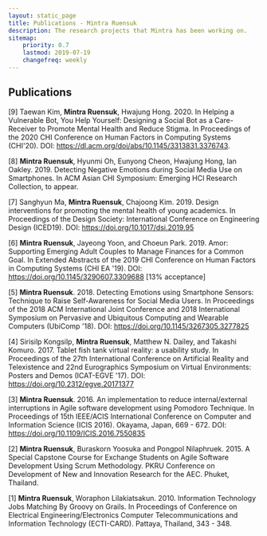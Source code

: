 ```yaml
---
layout: static_page
title: Publications - Mintra Ruensuk
description: The research projects that Mintra has been working on.
sitemap:
    priority: 0.7
    lastmod: 2019-07-19
    changefreq: weekly
---
```

## Publications

[9] Taewan Kim, <b>Mintra Ruensuk</b>, Hwajung Hong. 2020. In Helping a Vulnerable Bot, You Help Yourself: Designing a Social Bot as a Care-Receiver to Promote Mental Health and Reduce Stigma. In Proceedings of the 2020 CHI Conference on Human Factors in Computing Systems (CHI'20). DOI: <a href="https://dl.acm.org/doi/abs/10.1145/3313831.3376743">https://dl.acm.org/doi/abs/10.1145/3313831.3376743</a>.

[8] <b>Mintra Ruensuk</b>, Hyunmi Oh, Eunyong Cheon, Hwajung Hong, Ian Oakley. 2019. Detecting Negative Emotions during Social Media Use on Smartphones. In ACM Asian CHI Symposium: Emerging HCI Research Collection, to appear.

[7] Sanghyun Ma, <b>Mintra Ruensuk</b>, Chajoong Kim. 2019. Design interventions for promoting the mental health of young academics. In Proceedings of the Design Society: International Conference on Engineering Design (ICED19). DOI: <a href="https://doi.org/10.1017/dsi.2019.95">https://doi.org/10.1017/dsi.2019.95</a>

[6] <b>Mintra Ruensuk</b>, Jayeong Yoon, and Choeun Park. 2019. Amor: Supporting Emerging Adult Couples to Manage Finances for a Common Goal. In Extended Abstracts of the 2019 CHI Conference on Human Factors in Computing Systems (CHI EA '19). DOI: <a href="https://doi.org/10.1145/3290607.3309688">https://doi.org/10.1145/3290607.3309688</a> [13% acceptance]

[5] <b>Mintra Ruensuk</b>. 2018. Detecting Emotions using Smartphone Sensors: Technique to Raise Self-Awareness for Social Media Users. In Proceedings of the 2018 ACM International Joint Conference and 2018 International Symposium on Pervasive and Ubiquitous Computing and Wearable Computers (UbiComp '18). DOI: <a href="https://doi.org/10.1145/3267305.3277825">https://doi.org/10.1145/3267305.3277825</a> 

[4] Sirisilp Kongsilp, <b>Mintra Ruensuk</b>, Matthew N. Dailey, and Takashi Komuro. 2017. Tablet fish tank virtual reality: a usability study. In Proceedings of the 27th International Conference on Artificial Reality and Telexistence and 22nd Eurographics Symposium on Virtual Environments: Posters and Demos (ICAT-EGVE '17). DOI: <a href="https://doi.org/10.2312/egve.20171377">https://doi.org/10.2312/egve.20171377</a> 

[3] <b>Mintra Ruensuk</b>. 2016. An implementation to reduce internal/external interruptions in Agile software development using Pomodoro Technique. In Proceedings of 15th IEEE/ACIS International Conference on Computer and Information Science (ICIS 2016). Okayama, Japan, 669 - 672. DOI: 
<a href="https://doi.org/10.1109/ICIS.2016.7550835">https://doi.org/10.1109/ICIS.2016.7550835</a> 


[2] <b>Mintra Ruensuk</b>, Buraskorn Yoosuka and Pongpol Nilaphruek. 2015. A Special Capstone Course for Exchange Students on Agile Software Development Using Scrum Methodology. PKRU Conference on Development of New and Innovation Research for the AEC. Phuket, Thailand.

[1] <b>Mintra Ruensuk</b>, Woraphon Lilakiatsakun. 2010. Information Technology Jobs Matching By Groovy on Grails. In Proceedings of Conference on Electrical Engineering/Electronics Computer Telecommunications and Information Technology (ECTI-CARD). Pattaya, Thailand, 343 - 348.

